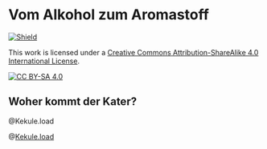 <!--
author:   KRE-DSS

email:    

version:  0.1

language: de

narrator: Deutsch Female

classroom: disable

mode: Presentation

@Kekule.load: @Kekule.load_(@uid,@0)

@Kekule.load_
<div id="structureContainer_@0"></div>

<script>
// Load the XYZ file from a URL
Kekule.IO.loadUrlData('@1', (mol, success) => {
if (!success) {
  document.getElementById("structureContainer_@0").innerHTML = 'Failed to load @1';
  return;
}

var viewer = new Kekule.ChemWidget.Viewer(document);
viewer.setDimension('100%', '60vh');
viewer.appendToElem(document.getElementById('structureContainer_@0')).setChemObj(mol);  
viewer.setAutofit(true);
viewer.setEnableToolbar(true);
viewer.setRenderType(Kekule.Render.RendererType.R3D);
});

console.log("loading file", Kekule)

</script>

@end

-->

# Vom Alkohol zum Aromastoff

[![Shield](https://img.shields.io/badge/License-CC%20BY--SA%204.0-lightgrey.svg)](http://creativecommons.org/licenses/by-sa/4.0/)

This work is licensed under a
[Creative Commons Attribution-ShareAlike 4.0 International License](http://creativecommons.org/licenses/by-sa/4.0/).

[![CC BY-SA 4.0](https://licensebuttons.net/l/by-sa/4.0/88x31.png)](http://creativecommons.org/licenses/by-sa/4.0/)

## Woher kommt der Kater?

@Kekule.load

@[Kekule.load](media/Ethanol.mol)


